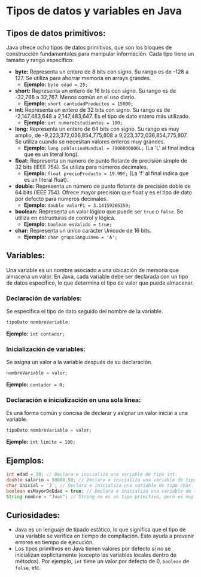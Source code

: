 # Tipos de datos y variables en Java

## Tipos de datos primitivos:

Java ofrece ocho tipos de datos primitivos, que son los bloques de construcción fundamentales para manipular información. Cada tipo tiene un tamaño y rango específico:

* **byte:** Representa un entero de 8 bits con signo. Su rango es de -128 a 127. Se utiliza para ahorrar memoria en arrays grandes.
    * **Ejemplo:** `byte edad = 25;`
* **short:** Representa un entero de 16 bits con signo. Su rango es de -32,768 a 32,767. Menos común en el uso diario.
    * **Ejemplo:** `short cantidadProductos = 15000;`
* **int:** Representa un entero de 32 bits con signo. Su rango es de -2,147,483,648 a 2,147,483,647. Es el tipo de dato entero más utilizado.
    * **Ejemplo:** `int numeroEstudiantes = 100;`
* **long:** Representa un entero de 64 bits con signo. Su rango es muy amplio, de -9,223,372,036,854,775,808 a 9,223,372,036,854,775,807. Se utiliza cuando se necesitan valores enteros muy grandes.
    * **Ejemplo:** `long poblacionMundial = 7000000000L;` (La 'L' al final indica que es un literal long).
* **float:** Representa un número de punto flotante de precisión simple de 32 bits (IEEE 754). Se utiliza para números decimales.
    * **Ejemplo:** `float precioProducto = 19.99f;` (La 'f' al final indica que es un literal float).
* **double:** Representa un número de punto flotante de precisión doble de 64 bits (IEEE 754). Ofrece mayor precisión que float y es el tipo de dato por defecto para números decimales.
    * **Ejemplo:** `double valorPi = 3.14159265359;`
* **boolean:** Representa un valor lógico que puede ser `true` o `false`. Se utiliza en estructuras de control y lógica.
    * **Ejemplo:** `boolean esValido = true;`
* **char:** Representa un único carácter Unicode de 16 bits.
    * **Ejemplo:** `char grupoSanguineo = 'A';`

## Variables:

Una variable es un nombre asociado a una ubicación de memoria que almacena un valor. En Java, cada variable debe ser declarada con un tipo de datos específico, lo que determina el tipo de valor que puede almacenar.

### Declaración de variables:

Se especifica el tipo de dato seguido del nombre de la variable.

```java
tipoDato nombreVariable;
```
**Ejemplo:** `int contador;`

### Inicialización de variables:

Se asigna un valor a la variable después de su declaración.

```java
nombreVariable = valor;
```
**Ejemplo:** `contador = 0;`

### Declaración e inicialización en una sola línea:

Es una forma común y concisa de declarar y asignar un valor inicial a una variable.

```java
tipoDato nombreVariable = valor;
```
**Ejemplo:** `int limite = 100;`

## Ejemplos:

```java
int edad = 30; // Declara e inicializa una variable de tipo int.
double salario = 50000.50; // Declara e inicializa una variable de tipo double.
char inicial = 'J'; // Declara e inicializa una variable de tipo char.
boolean esMayorDeEdad = true; // Declara e inicializa una variable de tipo boolean.
String nombre = "Juan"; // String no es un tipo primitivo, pero es muy utilizado.
```

## Curiosidades:

* Java es un lenguaje de tipado estático, lo que significa que el tipo de una variable se verifica en tiempo de compilación. Esto ayuda a prevenir errores en tiempo de ejecución.
* Los tipos primitivos en Java tienen valores por defecto si no se inicializan explícitamente (excepto las variables locales dentro de métodos). Por ejemplo, `int` tiene un valor por defecto de 0, `boolean` de `false`, etc.
